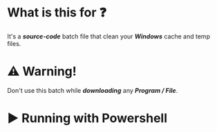 # **What is this for ❓**
It's a ***source-code*** batch file that clean your ***Windows*** cache and temp files.

 

# **⚠️ Warning!**
Don't use this batch while ***downloading*** any ***Program / File***.

# **▶️ Running with Powershell**
`````

